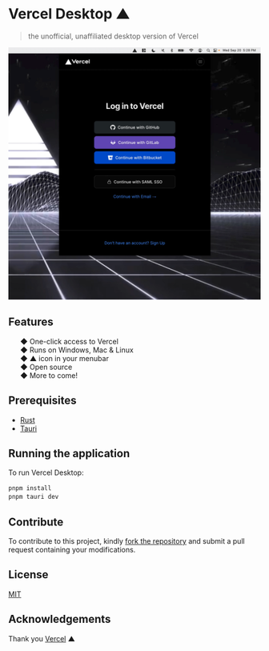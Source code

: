 # Vercel Desktop ▲

> the unofficial, unaffiliated desktop version of Vercel

<p align="center">
  <img src="./screenshot.png" alt="Vercel Desktop" />
</p>

## Features

<ul style="list-style-type: none">
  <li>
    ◆ One-click access to Vercel
  </li>
  <li>
    ◆ Runs on Windows, Mac & Linux
  </li>
  <li>
    ◆ ▲ icon in your menubar</li>
  <li>
    ◆ Open source</li>
  <li>
    ◆ More to come!
  </li>
</ul>

## Prerequisites

- [Rust](https://www.rust-lang.org)
- [Tauri](https://tauri.app)

## Running the application

To run Vercel Desktop:

```sh
pnpm install
pnpm tauri dev
```

## Contribute

To contribute to this project, kindly [fork the repository](https://github.com/ctate/vercel-desktop/fork) and submit a pull request containing your modifications.

## License

[MIT](./mit)

## Acknowledgements

Thank you [Vercel](https://vercel.com) ▲
